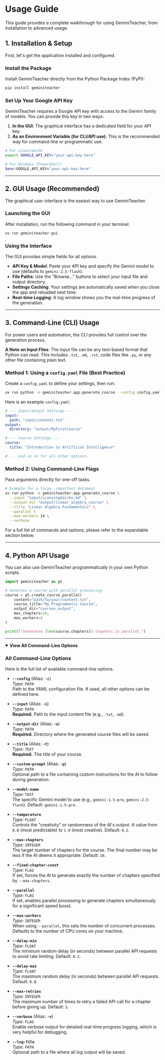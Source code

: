 # Usage Guide

This guide provides a complete walkthrough for using GeminiTeacher, from installation to advanced usage.

## 1. Installation & Setup

First, let's get the application installed and configured.

### Install the Package

Install GeminiTeacher directly from the Python Package Index (PyPI):

```bash
pip install geminiteacher
```

### Set Up Your Google API Key

GeminiTeacher requires a Google API key with access to the Gemini family of models. You can provide this key in two ways:

1.  **In the GUI**: The graphical interface has a dedicated field for your API key.
2.  **As an Environment Variable (for CLI/API use)**: This is the recommended way for command-line or programmatic use.

```bash
# For Linux/macOS
export GOOGLE_API_KEY="your-api-key-here"

# For Windows (PowerShell)
$env:GOOGLE_API_KEY="your-api-key-here"
```

---

## 2. GUI Usage (Recommended)

The graphical user interface is the easiest way to use GeminiTeacher.

### Launching the GUI

After installation, run the following command in your terminal:

```bash
uv run geminiteacher-gui
```

### Using the Interface

The GUI provides simple fields for all options.
- **API Key & Model**: Paste your API key and specify the Gemini model to use (defaults to `gemini-2.5-flash`).
- **File Paths**: Use the "Browse..." buttons to select your input file and output directory.
- **Settings Caching**: Your settings are automatically saved when you close the app and reloaded next time.
- **Real-time Logging**: A log window shows you the real-time progress of the generation.

---

## 3. Command-Line (CLI) Usage

For power users and automation, the CLI provides full control over the generation process.

**A Note on Input Files**: The input file can be any text-based format that Python can read. This includes `.txt`, `.md`, `.rst`, code files like `.py`, or any other file containing plain text.

### Method 1: Using a `config.yaml` File (Best Practice)

Create a `config.yaml` to define your settings, then run:
```bash
uv run python -m geminiteacher.app.generate_course --config config.yaml
```

Here is an example `config.yaml`:
```yaml
# --- Input/Output Settings ---
input:
  path: "input/content.txt"
output:
  directory: "output/MyFirstCourse"

# --- Course Settings ---
course:
  title: "Introduction to Artificial Intelligence"

# ... and so on for all other options.
```

### Method 2: Using Command-Line Flags

Pass arguments directly for one-off tasks.

```bash
# Example for a large, important document
uv run python -m geminiteacher.app.generate_course \
  --input "input/xianxingdaishu.md" \
  --output-dir "output/linear_algebra_course" \
  --title "Linear Algebra Fundamentals" \
  --parallel \
  --max-workers 14 \
  --verbose
```

For a full list of commands and options, please refer to the expandable section below.

---

## 4. Python API Usage

You can also use GeminiTeacher programmatically in your own Python scripts.

```python
import geminiteacher as gt

# Generate a course with parallel processing
course = gt.create_course_parallel(
    content="path/to/your/content.txt",
    course_title="My Programmatic Course",
    output_dir="courses_output",
    max_chapters=10,
    max_workers=4
)

print(f"Generated {len(course.chapters)} chapters in parallel.")
```

---
<details open>
<summary><b>View All Command-Line Options</b></summary>

### All Command-Line Options

Here is the full list of available command-line options.

*   **`--config`** (Alias: **`-c`**)  
    *Type*: `PATH`  
    Path to the YAML configuration file. If used, all other options can be defined here.

*   **`--input`** (Alias: **`-i`**)  
    *Type*: `PATH`  
    **Required.** Path to the input content file (e.g., `.txt`, `.md`).

*   **`--output-dir`** (Alias: **`-o`**)  
    *Type*: `PATH`  
    **Required.** Directory where the generated course files will be saved.

*   **`--title`** (Alias: **`-t`**)  
    *Type*: `TEXT`  
    **Required.** The title of your course.

*   **`--custom-prompt`** (Alias: **`-p`**)  
    *Type*: `PATH`  
    Optional path to a file containing custom instructions for the AI to follow during generation.

*   **`--model-name`**  
    *Type*: `TEXT`  
    The specific Gemini model to use (e.g., `gemini-1.5-pro`, `gemini-2.5-flash`). Default: `gemini-1.5-pro`.

*   **`--temperature`**  
    *Type*: `FLOAT`  
    Controls the "creativity" or randomness of the AI's output. A value from `0.0` (most predictable) to `1.0` (most creative). Default: `0.2`.

*   **`--max-chapters`**  
    *Type*: `INTEGER`  
    The target number of chapters for the course. The final number may be less if the AI deems it appropriate. Default: `10`.

*   **`--fixed-chapter-count`**  
    *Type*: `FLAG`  
    If set, forces the AI to generate exactly the number of chapters specified by `--max-chapters`.

*   **`--parallel`**  
    *Type*: `FLAG`  
    If set, enables parallel processing to generate chapters simultaneously for a significant speed boost.

*   **`--max-workers`**  
    *Type*: `INTEGER`  
    When using `--parallel`, this sets the number of concurrent processes. Defaults to the number of CPU cores on your machine.

*   **`--delay-min`**  
    *Type*: `FLOAT`  
    The minimum random delay (in seconds) between parallel API requests to avoid rate limiting. Default: `0.2`.

*   **`--delay-max`**  
    *Type*: `FLOAT`  
    The maximum random delay (in seconds) between parallel API requests. Default: `0.8`.

*   **`--max-retries`**  
    *Type*: `INTEGER`  
    The maximum number of times to retry a failed API call for a chapter before giving up. Default: `3`.

*   **`--verbose`** (Alias: **`-v`**)  
    *Type*: `FLAG`  
    Enable verbose output for detailed real-time progress logging, which is very helpful for debugging.

*   **`--log-file`**  
    *Type*: `PATH`  
    Optional path to a file where all log output will be saved.

</details> 
